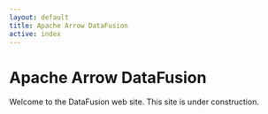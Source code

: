 ```yaml
---
layout: default
title: Apache Arrow DataFusion
active: index
---
```


# Apache Arrow DataFusion

Welcome to the DataFusion web site. This site is under construction.
